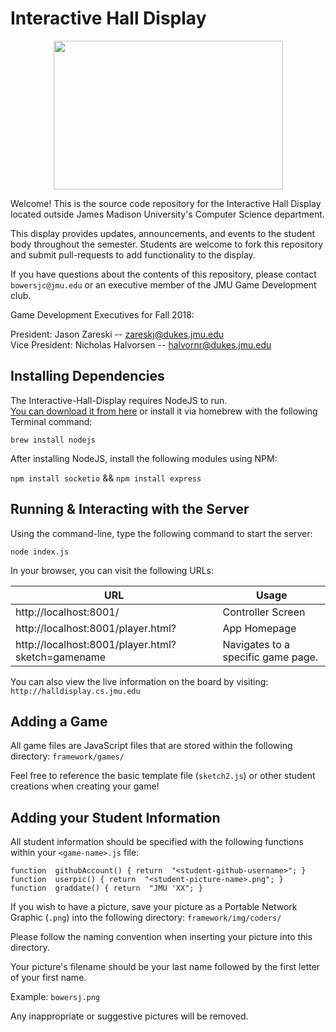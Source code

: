 ﻿
# Interactive Hall Display

<p align="center">
  <img width="367" height="238" src="https://www.jmu.edu/identity/_files/JMU-Logo-RGB-vert-purple.png">
</p>

Welcome! This is the source code repository for the Interactive Hall Display located outside James Madison University's Computer Science department. 

This display provides updates, announcements, and events to the student body throughout the semester. Students are welcome to fork this repository and submit pull-requests to add functionality to the display. 

If you have questions about the contents of this repository, please contact `bowersjc@jmu.edu` or an executive member of the JMU Game Development club.

Game Development Executives for Fall 2018:

President: Jason Zareski -- <zareskj@dukes.jmu.edu>\
Vice President: Nicholas Halvorsen -- <halvornr@dukes.jmu.edu>

## Installing Dependencies

The Interactive-Hall-Display requires NodeJS to run.\
[You can download it from here](https://nodejs.org/en/) or install it via homebrew with the following Terminal command:

`brew install nodejs`

After installing NodeJS, install the following modules using NPM:

`npm install socketio` && `npm install express`


## Running & Interacting with the Server

Using the command-line, type the following command to start the server:

`node index.js`

In your browser, you can visit the following URLs:


| URL      | Usage     |
| ---      | ---       |
| http://localhost:8001/ | Controller Screen |
| http://localhost:8001/player.html? |App Homepage |
| http://localhost:8001/player.html?sketch=gamename | Navigates to a specific game page. |

You can also view the live information on the board by visiting:
`http://halldisplay.cs.jmu.edu`

## Adding a Game

All game files are JavaScript files that are stored within the following directory: `framework/games/`

Feel free to reference the basic template file (`sketch2.js`) or other student creations when creating your game!

## Adding your Student Information

All student information should be specified with the following functions within your `<game-name>.js` file:
```
function  githubAccount() { return  "<student-github-username>"; }
function  userpic() { return  "<student-picture-name>.png"; }
function  graddate() { return  "JMU 'XX"; }
```

If you wish to have a picture, save your picture as a Portable Network Graphic (`.png`) into the following directory: `framework/img/coders/`

Please follow the naming convention when inserting your picture into this directory. 

Your picture's filename should be your last name followed by the first letter of your first name.

Example: `bowersj.png`

Any inappropriate or suggestive pictures will be removed.